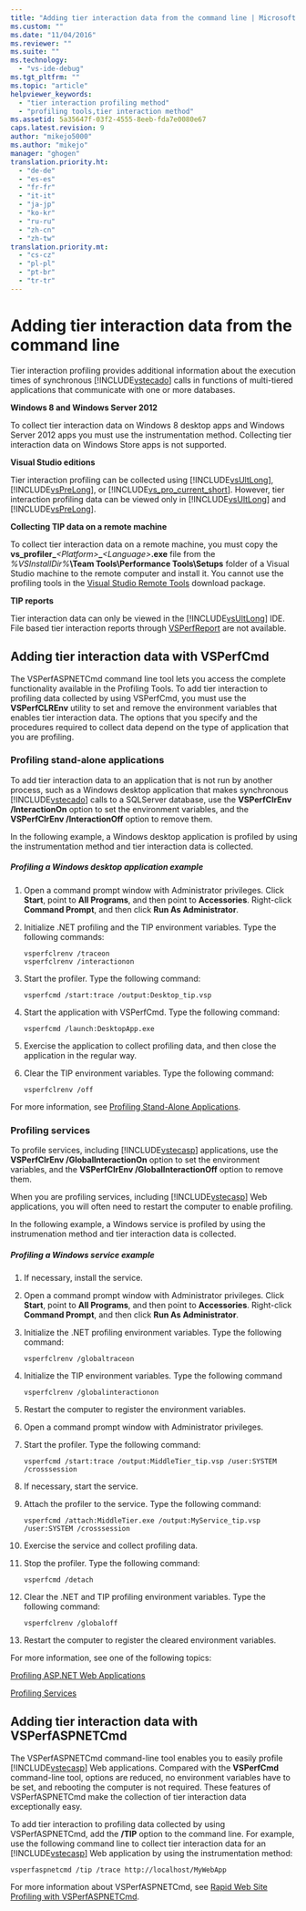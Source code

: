 ```yaml
---
title: "Adding tier interaction data from the command line | Microsoft Docs"
ms.custom: ""
ms.date: "11/04/2016"
ms.reviewer: ""
ms.suite: ""
ms.technology: 
  - "vs-ide-debug"
ms.tgt_pltfrm: ""
ms.topic: "article"
helpviewer_keywords: 
  - "tier interaction profiling method"
  - "profiling tools,tier interaction method"
ms.assetid: 5a35647f-03f2-4555-8eeb-fda7e0080e67
caps.latest.revision: 9
author: "mikejo5000"
ms.author: "mikejo"
manager: "ghogen"
translation.priority.ht: 
  - "de-de"
  - "es-es"
  - "fr-fr"
  - "it-it"
  - "ja-jp"
  - "ko-kr"
  - "ru-ru"
  - "zh-cn"
  - "zh-tw"
translation.priority.mt: 
  - "cs-cz"
  - "pl-pl"
  - "pt-br"
  - "tr-tr"
---
```

# Adding tier interaction data from the command line
Tier interaction profiling provides additional information about the execution times of synchronous [!INCLUDE[vstecado](../data-tools/includes/vstecado_md.md)] calls in functions of multi-tiered applications that communicate with one or more databases.  
  
 **Windows 8 and Windows Server 2012**  
  
 To collect tier interaction data on Windows 8 desktop apps and Windows Server 2012 apps you must use the instrumentation method. Collecting tier interaction data on Windows Store apps is not supported.  
  
 **Visual Studio editions**  
  
 Tier interaction profiling can be collected using [!INCLUDE[vsUltLong](../code-quality/includes/vsultlong_md.md)], [!INCLUDE[vsPreLong](../code-quality/includes/vsprelong_md.md)], or [!INCLUDE[vs_pro_current_short](../profiling/includes/vs_pro_current_short_md.md)]. However, tier interaction profiling data can be viewed only in [!INCLUDE[vsUltLong](../code-quality/includes/vsultlong_md.md)] and [!INCLUDE[vsPreLong](../code-quality/includes/vsprelong_md.md)].  
  
 **Collecting TIP data on a remote machine**  
  
 To collect tier interaction data on a remote machine, you must copy the **vs_profiler_***\<Platform>***_***\<Language>***.exe** file from the *%VSInstallDir%***\Team Tools\Performance Tools\Setups** folder of a Visual Studio machine to the remote computer and install it. You cannot use the profiling tools in the [Visual Studio Remote Tools](../Topic/Set%20Up%20the%20Remote%20Tools%20on%20the%20Device.md) download package.  
  
 **TIP reports**  
  
 Tier interaction data can only be viewed in the [!INCLUDE[vsUltLong](../code-quality/includes/vsultlong_md.md)] IDE. File based tier interaction reports through [VSPerfReport](../profiling/vsperfreport.md) are not available.  
  
## Adding tier interaction data with VSPerfCmd  
 The VSPerfASPNETCmd command line tool lets you access the complete functionality available in the Profiling Tools. To add tier interaction to profiling data collected by using VSPerfCmd, you must use the **VSPerfCLREnv** utility to set and remove the environment variables that enables tier interaction data. The options that you specify and the procedures required to collect data depend on the type of application that you are profiling.  
  
### Profiling stand-alone applications  
 To add tier interaction data to an application that is not run by another process, such as a Windows desktop application that makes synchronous [!INCLUDE[vstecado](../data-tools/includes/vstecado_md.md)] calls to a SQLServer database, use the **VSPerfClrEnv /InteractionOn** option to set the environment variables, and the **VSPerfClrEnv /InteractionOff** option to remove them.  
  
 In the following example, a Windows desktop application is profiled by using the instrumentation method and tier interaction data is collected.  
  
##### Profiling a Windows desktop application example  
  
1.  Open a command prompt window with Administrator privileges. Click **Start**, point to **All Programs**, and then point to **Accessories**. Right-click **Command Prompt**, and then click **Run As Administrator**.  
  
2.  Initialize .NET profiling and the TIP environment variables. Type the following commands:  
  
    ```  
    vsperfclrenv /traceon  
    vsperfclrenv /interactionon  
    ```  
  
3.  Start the profiler. Type the following command:  
  
    ```  
    vsperfcmd /start:trace /output:Desktop_tip.vsp   
    ```  
  
4.  Start the application with VSPerfCmd. Type the following command:  
  
    ```  
    vsperfcmd /launch:DesktopApp.exe  
    ```  
  
5.  Exercise the application to collect profiling data, and then close the application in the regular way.  
  
6.  Clear the TIP environment variables. Type the following command:  
  
    ```  
    vsperfclrenv /off  
    ```  
  
 For more information, see [Profiling Stand-Alone Applications](../profiling/command-line-profiling-of-stand-alone-applications.md).  
  
### Profiling services  
 To profile services, including [!INCLUDE[vstecasp](../code-quality/includes/vstecasp_md.md)] applications, use the **VSPerfClrEnv /GlobalInteractionOn** option to set the environment variables, and the **VSPerfClrEnv /GlobalInteractionOff** option to remove them.  
  
 When you are profiling services, including [!INCLUDE[vstecasp](../code-quality/includes/vstecasp_md.md)] Web applications, you will often need to restart the computer to enable profiling.  
  
 In the following example, a Windows service is profiled by using the instrumenation method and tier interaction data is collected.  
  
##### Profiling a Windows service example  
  
1.  If necessary, install the service.  
  
2.  Open a command prompt window with Administrator privileges. Click **Start**, point to **All Programs**, and then point to **Accessories**. Right-click **Command Prompt**, and then click **Run As Administrator**.  
  
3.  Initialize the .NET profiling environment variables. Type the following command:  
  
    ```  
    vsperfclrenv /globaltraceon  
    ```  
  
4.  Initialize the TIP environment variables. Type the following command  
  
    ```  
    vsperfclrenv /globalinteractionon  
    ```  
  
5.  Restart the computer to register the environment variables.  
  
6.  Open a command prompt window with Administrator privileges.  
  
7.  Start the profiler. Type the following command:  
  
    ```  
    vsperfcmd /start:trace /output:MiddleTier_tip.vsp /user:SYSTEM /crosssession   
    ```  
  
8.  If necessary, start the service.  
  
9. Attach the profiler to the service. Type the following command:  
  
    ```  
    vsperfcmd /attach:MiddleTier.exe /output:MyService_tip.vsp /user:SYSTEM /crosssession   
    ```  
  
10. Exercise the service and collect profiling data.  
  
11. Stop the profiler. Type the following command:  
  
     `vsperfcmd /detach`  
  
12. Clear the .NET and TIP profiling environment variables. Type the following command:  
  
    ```  
    vsperfclrenv /globaloff  
    ```  
  
13. Restart the computer to register the cleared environment variables.  
  
 For more information, see one of the following topics:  
  
 [Profiling ASP.NET Web Applications](../profiling/command-line-profiling-of-aspnet-web-applications.md)  
  
 [Profiling Services](../profiling/command-line-profiling-of-services.md)  
  
## Adding tier interaction data with VSPerfASPNETCmd  
 The VSPerfASPNETCmd command-line tool enables you to easily profile [!INCLUDE[vstecasp](../code-quality/includes/vstecasp_md.md)] Web applications. Compared with the **VSPerfCmd** command-line tool, options are reduced, no environment variables have to be set, and rebooting the computer is not required. These features of VSPerfASPNETCmd make the collection of tier interaction data exceptionally easy.  
  
 To add tier interaction to profiling data collected by using VSPerfASPNETCmd, add the **/TIP** option to the command line. For example, use the following command line to collect tier interaction data for an [!INCLUDE[vstecasp](../code-quality/includes/vstecasp_md.md)] Web application by using the instrumentation method:  
  
```  
vsperfaspnetcmd /tip /trace http://localhost/MyWebApp  
```  
  
 For more information about VSPerfASPNETCmd, see [Rapid Web Site Profiling with VSPerfASPNETCmd](../profiling/rapid-web-site-profiling-with-vsperfaspnetcmd.md).